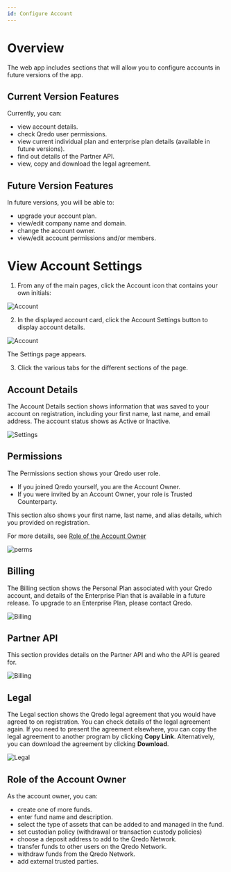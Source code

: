 ```yaml
---
id: Configure Account
---
```


# Overview

The web app includes sections that will allow you to configure accounts in future versions of the app. 

## Current Version Features

Currently, you can:

*   view account details.
*   check Qredo user permissions.
*   view current individual plan and enterprise plan details (available in future versions).
*   find out details of the Partner API.
*   view, copy and download the legal agreement.

## Future Version Features

In future versions, you will be able to:

*   upgrade your account plan.
*   view/edit company name and domain.
*   change the account owner.
*   view/edit account permissions and/or members.

# View Account Settings

1. From any of the main pages, click the Account icon that contains your own initials:

![Account](/doc-images/initials.png)

2. In the displayed account card, click the Account Settings button to display account details. 

![Account](/doc-images/acctcard.png)

The Settings page appears.

3. Click the various tabs for the different sections of the page.

## Account Details

The Account Details section shows information that was saved to your account on registration, including your first name, last name, and email address. The account status shows as Active or Inactive.

![Settings](/doc-images/1accountdetail.png)

## Permissions

The Permissions section shows your Qredo user role.

*   If you joined Qredo yourself, you are the Account Owner.
*   If you were invited by an Account Owner, your role is Trusted Counterparty.

This section also shows your first name, last name, and alias details, which you provided on registration.

For more details, see [Role of the Account Owner](#role-of-the-account-owner)

![perms](/doc-images/1perms.png)

## Billing

The Billing section shows the Personal Plan associated with your Qredo account, and details of the Enterprise Plan that is available in a future release.
To upgrade to an Enterprise Plan, please contact Qredo.

![Billing](/doc-images/2billing.png)

## Partner API

This section provides details on the Partner API and who the API is geared for.

![Billing](/doc-images/partnerapi.png)


## Legal

The Legal section shows the Qredo legal agreement that you would have agreed to on registration. You can check details of the legal agreement again. If you need to present the agreement elsewhere, you can copy the legal agreement to another program by clicking **Copy Link**. Alternatively, you can download the agreement by clicking **Download**.

![Legal](/doc-images/1Legal.png)

## Role of the Account Owner

As the account owner, you can:

*   create one of more funds.
*   enter fund name and description.
*   select the type of assets that can be added to and managed in the fund.
*   set custodian policy (withdrawal or transaction custody policies)
*   choose a deposit address to add to the Qredo Network.
*   transfer funds to other users on the Qredo Network.
*   withdraw funds from the Qredo Network.
*   add external trusted parties.
